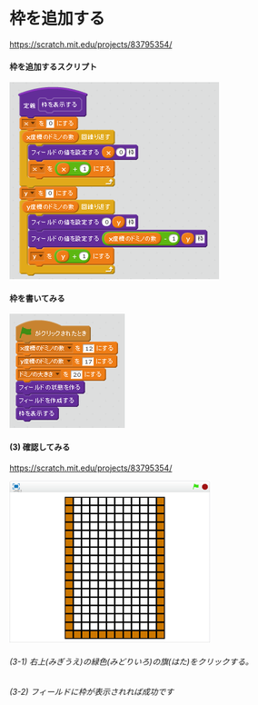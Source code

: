 # 枠を追加する

https://scratch.mit.edu/projects/83795354/


#### 枠を追加するスクリプト

![](script_create_frame.png)


#### 枠を書いてみる

![](script_create_main.png)


#### (3) 確認してみる

https://scratch.mit.edu/projects/83795354/

![](test.png)


###### (3-1) 右上(みぎうえ)の緑色(みどりいろ)の旗(はた)をクリックする。

###### (3-2) フィールドに枠が表示されれば成功です

